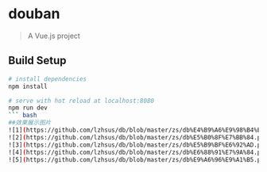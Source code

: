 # douban

> A Vue.js project

## Build Setup

``` bash
# install dependencies
npm install

# serve with hot reload at localhost:8080
npm run dev
``` bash
##效果展示图片
![1](https://github.com/lzhsus/db/blob/master/zs/db%E4%B9%A6%E9%98%B4%E5%BD%B1.png)
![2](https://github.com/lzhsus/db/blob/master/zs/db%E5%B0%8F%E7%BB%84.png)
![3](https://github.com/lzhsus/db/blob/master/zs/db%E5%B9%BF%E6%92%AD.png)
![4](https://github.com/lzhsus/db/blob/master/zs/db%E6%88%91%E7%9A%84.png)
![5](https://github.com/lzhsus/db/blob/master/zs/db%E9%A6%96%E9%A1%B5.png)
